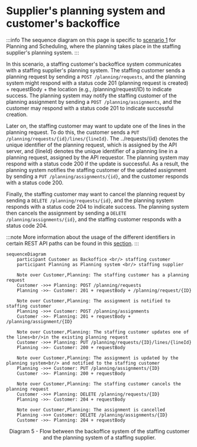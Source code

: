 # Supplier's planning system and customer's backoffice

:::info
The sequence diagram on this page is specific to [scenario 1](../../planning/Scenario%201/Readme.md) for Planning and Scheduling, where the planning takes place in the staffing supplier's planning system.
:::

In this scenario, a staffing customer's backoffice system communicates with a staffing supplier's planning system. The staffing customer sends a planning request by sending a `POST /planning/requests`, and the planning system might respond with a status code 201 (planning request is created) + requestBody + the location (e.g., /planning/request/ID) to indicate success. The planning system may notify the staffing customer of the planning assignment by sending a `POST /planning/assignments`, and the customer may respond with a status code 201 to indicate successful creation.

Later on, the staffing customer may want to update one of the lines in the planning request. To do this, the customer sends a `PUT /planning/requests/{id}/lines/{lineId}`. The ../requests/{id} denotes the unique identifier of the planning request, which is assigned by the API server, and {lineId} denotes the unique identifier of a planning line in a planning request, assigned by the API requestor. The planning system may respond with a status code 200 if the update is successful. As a result, the planning system notifies the staffing customer of the updated assignment by sending a `PUT /planning/assignments/{id}`, and the customer responds with a status code 200.

Finally, the staffing customer may want to cancel the planning request by sending a `DELETE /planning/requests/{id}`, and the planning system responds with a status code 204 to indicate success. The planning system then cancels the assignment by sending a `DELETE /planning/assignments/{id}`, and the staffing customer responds with a status code 204.

:::note
More information about the usage of the different identifiers in certain REST API paths can be found in this [section](../../API%20Specification/identifiers.md).
:::

```mermaid
sequenceDiagram
    participant Customer as Backoffice <br/> staffing customer
    participant Planning as Planning system <br/> staffing supplier

    Note over Customer,Planning: The staffing customer has a planning request
    Customer ->>+ Planning: POST /planning/requests
    Planning ->>- Customer: 201 + requestBody + /planning/request/{ID}

    Note over Customer,Planning: The assignment is notified to staffing customer
    Planning ->>+ Customer: POST /planning/assignments
    Customer ->>- Planning: 201 + requestBody + /planning/assignment/{ID}

    Note over Customer,Planning: The staffing customer updates one of the lines<br/>in the existing planning request
    Customer ->>+ Planning: PUT /planning/requests/{ID}/lines/{lineId}
    Planning ->>- Customer: 200 + requestBody

    Note over Customer,Planning: The assignment is updated by the planning system<br/> and notified to the staffing customer
    Planning ->>+ Customer: PUT /planning/assignments/{ID}
    Customer ->>- Planning: 200 + requestBody

    Note over Customer,Planning: The staffing customer cancels the planning request
    Customer ->>+ Planning: DELETE /planning/requests/{ID}
    Planning ->>- Customer: 204 + requestBody

    Note over Customer,Planning: The assignment is cancelled
    Planning ->>+ Customer: DELETE /planning/assignments/{ID}
    Customer ->>- Planning: 204 + requestBody
```

<figcaption align = "center">Diagram 5 - Flow between the backoffice system of the staffing customer and the planning system of a staffing supplier.</figcaption>
